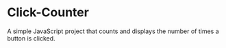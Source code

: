 # Click-Counter
A simple JavaScript project that counts and displays the number of times a button is clicked.
